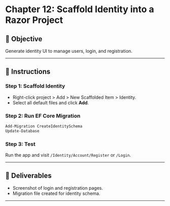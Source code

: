 # Chapter 12: Scaffold Identity into a Razor Project

## 🎯 Objective
Generate identity UI to manage users, login, and registration.

---

## 📝 Instructions

### Step 1: Scaffold Identity
- Right-click project > Add > New Scaffolded Item > Identity.
- Select all default files and click **Add**.

### Step 2: Run EF Core Migration
```powershell
Add-Migration CreateIdentitySchema
Update-Database
```

### Step 3: Test
Run the app and visit `/Identity/Account/Register` or `/Login`.

---

## 🧪 Deliverables
- Screenshot of login and registration pages.
- Migration file created for identity schema.

---
